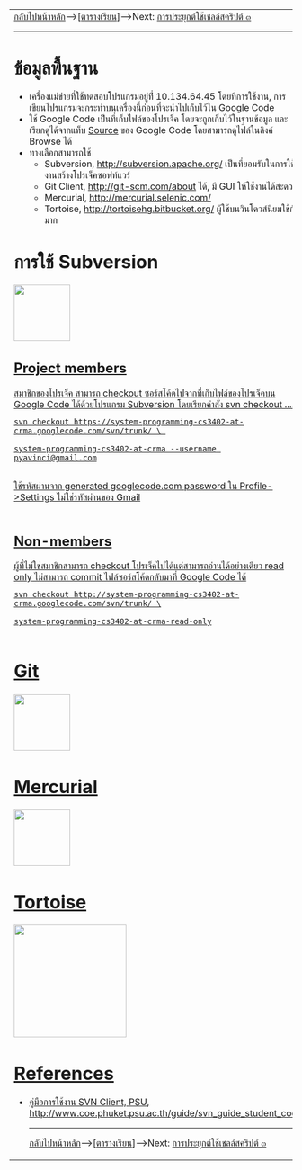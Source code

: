 <table width='500'>
<td>
<a href='CourseSchedule2555_2.md'>กลับไปหน้าหลัก</a>-->[<a href='https://code.google.com/p/system-programming-cs3402-at-crma/wiki/CourseSchedule2555_2#ตารางเรียน_๒๕๕๕/๒'>ตารางเรียน</a>]-->Next: <a href='shellScriptApp3.md'>การประยุกต์ใช้เชลล์สคริปต์ ๓</a>
<br>
<hr />
<h1>ข้อมูลพื้นฐาน</h1>
<ul><li>เครื่องแม่ข่ายที่ใช้ทดสอบโปรแกรมอยู่ที่่ 10.134.64.45 โดยที่การใช้งาน, การเขียนโปรแกรมจะกระทำบนเครื่องนี้ก่อนที่จะนำไปเก็บไว้ใน Google Code<br>
</li><li>ใช้ Google Code เป็นที่เก็บไฟล์ของโปรเจ็ค โดยจะถูกเก็บไว้ในฐานข้อมูล และเรียกดูได้จากแท็บ <a href='https://code.google.com/p/system-programming-cs3402-at-crma/source/checkout'>Source</a> ของ Google Code โดยสามารถดูไฟล์ในลิงค์ Browse ได้<br>
</li><li>ทางเลือกสามารถใช้<br>
<ul><li>Subversion, <a href='http://subversion.apache.org/'>http://subversion.apache.org/</a> เป็นที่ยอมรับในการใช้งานสร้างโปรเจ็คซอฟท์แวร์<br>
</li><li>Git Client, <a href='http://git-scm.com/about'>http://git-scm.com/about</a> ได้, มี GUI ให้ใช้งานได้สะดวก<br>
</li><li>Mercurial, <a href='http://mercurial.selenic.com/'>http://mercurial.selenic.com/</a>
</li><li>Tortoise, <a href='http://tortoisehg.bitbucket.org/'>http://tortoisehg.bitbucket.org/</a> ผู้ใช้บนวินโดวส์นิยมใช้กันมาก</li></ul></li></ul>

<h1>การใช้ Subversion</h1>
<a href='http://subversion.apache.org/'>
<img src='http://subversion.apache.org/images/svn-square.jpg' width='100></a'>

<h2>Project members</h2>
สมาชิกของโปรเจ็ค สามารถ checkout ซอร์สโค้ดไปจากที่เก็บไฟล์ของโปรเจ็คบน Google Code ได้ด้วยโปรแกรม Subversion โดยเรียกคำสั่ง svn checkout ....<br>
<pre><code>svn checkout https://system-programming-cs3402-at-crma.googlecode.com/svn/trunk/ \ <br>
system-programming-cs3402-at-crma --username pyavinci@gmail.com<br>
</code></pre>

ใช้รหัสผ่านจาก generated googlecode.com password ใน Profile->Settings ไม่ใช่รหัสผ่านของ Gmail<br>
<br>
<h2>Non-members</h2>
ผู้ที่ไม่ใช่สมาชิกสามารถ checkout โปรเจ็คไปได้แต่สามารถอ่านได้อย่างเดียว read only ไม่สามารถ commit ไฟล์ซอร์สโค้ดกลับมาที่ Google Code ได้<br>
<pre><code>svn checkout http://system-programming-cs3402-at-crma.googlecode.com/svn/trunk/ \<br>
system-programming-cs3402-at-crma-read-only<br>
</code></pre>

<h1>Git</h1>
<a href='http://git-scm.com/'>
<img src='http://git-scm.com/images/logo.png' width='100></a'>

<h1>Mercurial</h1>
<a href='http://mercurial.selenic.com/'><img src='http://www.selenic.com/hg-logo/logo-droplets-200.png' width='100></a'>

<h1>Tortoise</h1>
<a href='http://tortoisehg.bitbucket.org/'><img src='http://tortoisehg.bitbucket.org/css/img/logo.png' width='200></a'>

<h1>References</h1>
<ul><li>คู่มือการใช้งาน SVN Client, PSU, <a href='http://www.coe.phuket.psu.ac.th/guide/svn_guide_student_coe/'>http://www.coe.phuket.psu.ac.th/guide/svn_guide_student_coe/</a>
<hr />
<a href='CourseSchedule2555_2.md'>กลับไปหน้าหลัก</a>-->[<a href='https://code.google.com/p/system-programming-cs3402-at-crma/wiki/CourseSchedule2555_2#ตารางเรียน_๒๕๕๕/๒'>ตารางเรียน</a>]-->Next: <a href='shellScriptApp3.md'>การประยุกต์ใช้เชลล์สคริปต์ ๓</a>